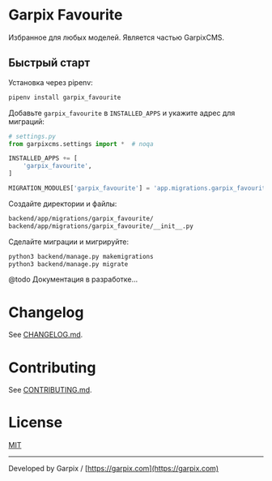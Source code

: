 # Garpix Favourite

Избранное для любых моделей. Является частью GarpixCMS.

## Быстрый старт

Установка через pipenv:

```bash
pipenv install garpix_favourite
```

Добавьте `garpix_favourite` в `INSTALLED_APPS` и укажите адрес для миграций:

```python
# settings.py
from garpixcms.settings import *  # noqa

INSTALLED_APPS += [
    'garpix_favourite',
]

MIGRATION_MODULES['garpix_favourite'] = 'app.migrations.garpix_favourite'
```

Создайте директории и файлы:

```bash
backend/app/migrations/garpix_favourite/
backend/app/migrations/garpix_favourite/__init__.py
```

Сделайте миграции и мигрируйте:

```bash
python3 backend/manage.py makemigrations
python3 backend/manage.py migrate
```

@todo Документация в разработке...


# Changelog

See [CHANGELOG.md](CHANGELOG.md).

# Contributing

See [CONTRIBUTING.md](CONTRIBUTING.md).

# License

[MIT](LICENSE)

---

Developed by Garpix / [https://garpix.com](https://garpix.com)

